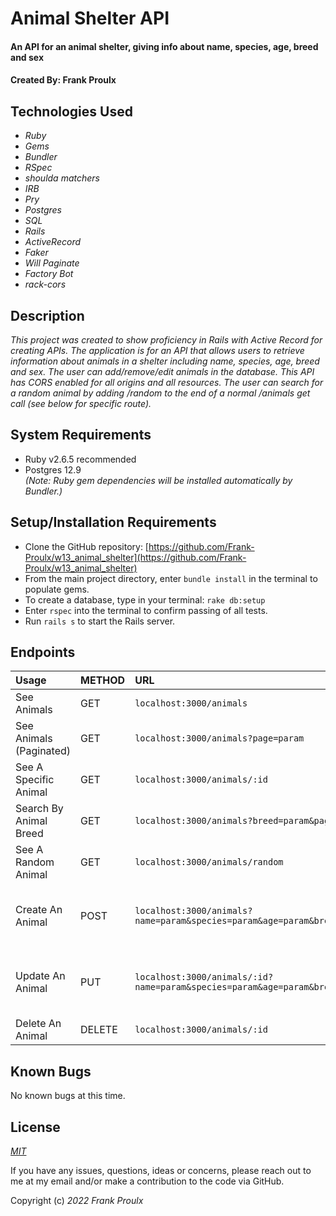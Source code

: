# Animal Shelter API

#### An API for an animal shelter, giving info about name, species, age, breed and sex

#### Created By: **Frank Proulx**


## Technologies Used

* _Ruby_
* _Gems_
* _Bundler_
* _RSpec_
* _shoulda matchers_
* _IRB_
* _Pry_
* _Postgres_
* _SQL_
* _Rails_
* _ActiveRecord_
* _Faker_
* _Will Paginate_
* _Factory Bot_
* _rack-cors_

## Description

_This project was created to show proficiency in Rails with Active Record for creating APIs. The application is for an API that allows users to retrieve information about animals in a shelter including name, species, age, breed and sex. The user can add/remove/edit animals in the database. This API has CORS enabled for all origins and all resources. The user can search for a random animal by adding /random to the end of a normal /animals get call (see below for specific route)._

## System Requirements

* Ruby v2.6.5 recommended
* Postgres 12.9  
_(Note: Ruby gem dependencies will be installed automatically by Bundler.)_

## Setup/Installation Requirements

* Clone the GitHub repository: [https://github.com/Frank-Proulx/w13_animal_shelter](https://github.com/Frank-Proulx/w13_animal_shelter)
* From the main project directory, enter `bundle install` in the terminal to populate gems.
* To create a database, type in your terminal: 
      `rake db:setup`
* Enter `rspec` into the terminal to confirm passing of all tests.
* Run `rails s` to start the Rails server.

## Endpoints

|Usage | METHOD       | URL       | Params |
| :--------| :------------| :---------| :------|
|See Animals | GET    | `localhost:3000/animals` | |
|See Animals (Paginated) | GET    | `localhost:3000/animals?page=param` | _page_ |
|See A Specific Animal | GET    | `localhost:3000/animals/:id` | |
|Search By Animal Breed | GET    | `localhost:3000/animals?breed=param&page=param` | _breed, page_ |
|See A Random Animal | GET    | `localhost:3000/animals/random` | |
|Create An Animal | POST    | `localhost:3000/animals?name=param&species=param&age=param&breed=param&sex=param` | _name, species, age, breed, sex_ |
|Update An Animal | PUT    | `localhost:3000/animals/:id?name=param&species=param&age=param&breed=param&sex=param` | _name, species, age, breed, sex_ |
|Delete An Animal | DELETE    |`localhost:3000/animals/:id`| |  

## Known Bugs

No known bugs at this time.

## License

_[MIT](https://opensource.org/licenses/MIT)_

If you have any issues, questions, ideas or concerns, please reach out to me at my email and/or make a contribution to the code via GitHub.

Copyright (c) _2022_ _Frank Proulx_